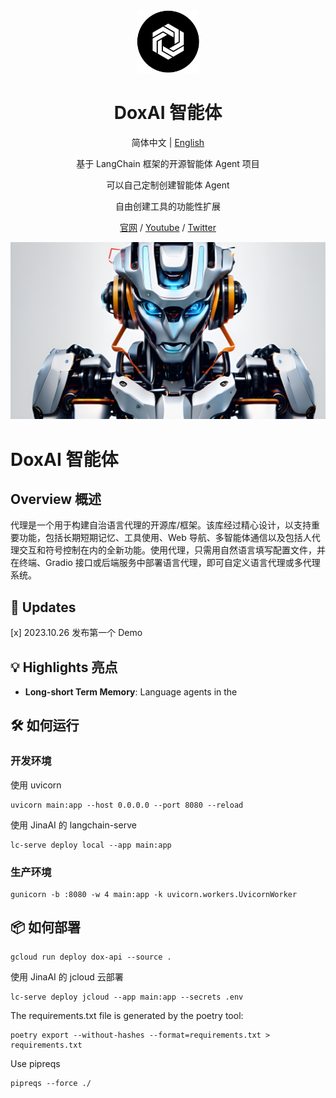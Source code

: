 <div align="center" width="100px">
 <picture>
   <img width="100" src="./public/logo.png">
 </picture>
</div>

<div align="center">

<h1>DoxAI 智能体</h1>

简体中文 | [English](./README_en.md)

基于 LangChain 框架的开源智能体 Agent 项目

可以自己定制创建智能体 Agent

自由创建工具的功能性扩展

[官网](https://appchain.ai) / [Youtube](https://www.youtube.com/channel/UCjuEShkFKxJQaNc8i6xyPTA) / [Twitter](https://twitter.com/AppChainAI)

</div>

![cover](./public/banner.png)

# DoxAI 智能体

## Overview 概述

代理是一个用于构建自治语言代理的开源库/框架。该库经过精心设计，以支持重要功能，包括长期短期记忆、工具使用、Web 导航、多智能体通信以及包括人代理交互和符号控制在内的全新功能。使用代理，只需用自然语言填写配置文件，并在终端、Gradio 接口或后端服务中部署语言代理，即可自定义语言代理或多代理系统。

## 📢 Updates

[x] 2023.10.26 发布第一个 Demo

## 💡 Highlights 亮点

- **Long-short Term Memory**: Language agents in the

## 🛠️ 如何运行

### 开发环境

使用 uvicorn

```shell
uvicorn main:app --host 0.0.0.0 --port 8080 --reload
```

使用 JinaAI 的 langchain-serve

```shell
lc-serve deploy local --app main:app
```

### 生产环境

```shell
gunicorn -b :8080 -w 4 main:app -k uvicorn.workers.UvicornWorker
```

## 📦 如何部署

```shell
gcloud run deploy dox-api --source .
```

使用 JinaAI 的 jcloud 云部署

```shell
lc-serve deploy jcloud --app main:app --secrets .env
```

The requirements.txt file is generated by the poetry tool:

```shell
poetry export --without-hashes --format=requirements.txt > requirements.txt
```

Use pipreqs

```shell
pipreqs --force ./
```
